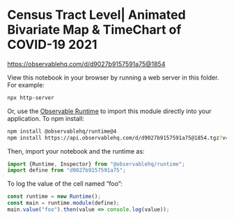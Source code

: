 # Census Tract Level| Animated Bivariate Map & TimeChart of COVID-19 2021

https://observablehq.com/d/d9027b9157591a75@1854

View this notebook in your browser by running a web server in this folder. For
example:

~~~sh
npx http-server
~~~

Or, use the [Observable Runtime](https://github.com/observablehq/runtime) to
import this module directly into your application. To npm install:

~~~sh
npm install @observablehq/runtime@4
npm install https://api.observablehq.com/d/d9027b9157591a75@1854.tgz?v=3
~~~

Then, import your notebook and the runtime as:

~~~js
import {Runtime, Inspector} from "@observablehq/runtime";
import define from "d9027b9157591a75";
~~~

To log the value of the cell named “foo”:

~~~js
const runtime = new Runtime();
const main = runtime.module(define);
main.value("foo").then(value => console.log(value));
~~~
